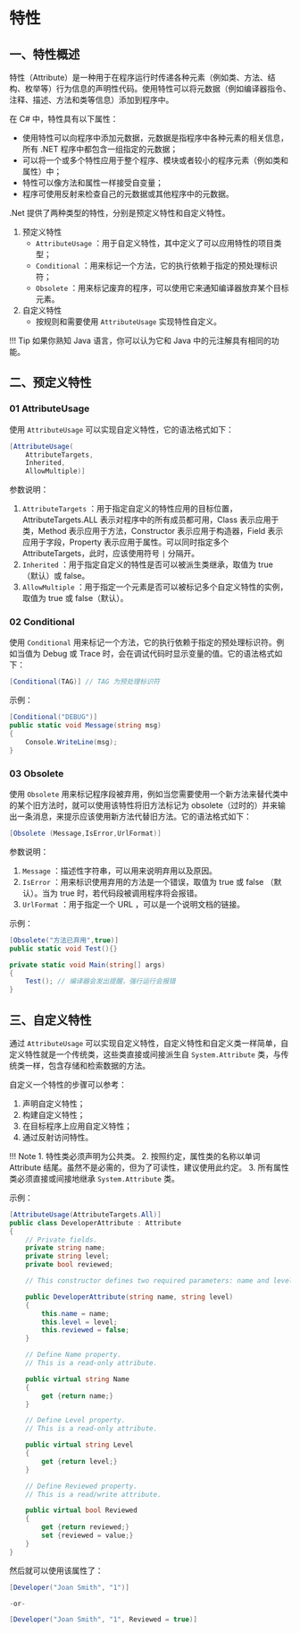 # 特性

## 一、特性概述
特性（Attribute）是一种用于在程序运行时传递各种元素（例如类、方法、结构、枚举等）行为信息的声明性代码。使用特性可以将元数据（例如编译器指令、注释、描述、方法和类等信息）添加到程序中。
  
在 C# 中，特性具有以下属性：  

-   使用特性可以向程序中添加元数据，元数据是指程序中各种元素的相关信息，所有 .NET 程序中都包含一组指定的元数据；
-   可以将一个或多个特性应用于整个程序、模块或者较小的程序元素（例如类和属性）中；
-   特性可以像方法和属性一样接受自变量；
-   程序可使用反射来检查自己的元数据或其他程序中的元数据。

.Net 提供了两种类型的特性，分别是预定义特性和自定义特性。

1. 预定义特性
	-   `AttributeUsage` ：用于自定义特性，其中定义了可以应用特性的项目类型；
	-   `Conditional` ：用来标记一个方法，它的执行依赖于指定的预处理标识符；
	-   `Obsolete` ：用来标记废弃的程序，可以使用它来通知编译器放弃某个目标元素。
2. 自定义特性
	- 按规则和需要使用 `AttributeUsage` 实现特性自定义。

!!! Tip
	如果你熟知 Java 语言，你可以认为它和 Java 中的元注解具有相同的功能。

## 二、预定义特性
### 01 AttributeUsage
使用 `AttributeUsage` 可以实现自定义特性，它的语法格式如下：

```csharp
[AttributeUsage(
	AttributeTargets, 
	Inherited, 
	AllowMultiple)]
```

参数说明：

1. `AttributeTargets` ：用于指定自定义的特性应用的目标位置，AttributeTargets.ALL 表示对程序中的所有成员都可用，Class 表示应用于类，Method 表示应用于方法，Constructor 表示应用于构造器，Field 表示应用于字段，Property 表示应用于属性。可以同时指定多个 AttributeTargets，此时，应该使用符号 `|` 分隔开。
2. `Inherited` ：用于指定自定义的特性是否可以被派生类继承，取值为 true （默认）或 false。
3. `AllowMultiple` ：用于指定一个元素是否可以被标记多个自定义特性的实例，取值为 true 或 false（默认）。

### 02 Conditional
使用 `Conditional` 用来标记一个方法，它的执行依赖于指定的预处理标识符。例如当值为 Debug 或 Trace 时，会在调试代码时显示变量的值。它的语法格式如下：
```csharp
[Conditional(TAG)] // TAG 为预处理标识符
```

示例：
```csharp
[Conditional("DEBUG")]
public static void Message(string msg)
{
	Console.WriteLine(msg);
}
```

### 03 Obsolete
使用 `Obsolete` 用来标记程序段被弃用，例如当您需要使用一个新方法来替代类中的某个旧方法时，就可以使用该特性将旧方法标记为 obsolete（过时的）并来输出一条消息，来提示应该使用新方法代替旧方法。它的语法格式如下：
```csharp
[Obsolete (Message,IsError,UrlFormat)]
```

参数说明：

1. `Message` ：描述性字符串，可以用来说明弃用以及原因。
2. `IsError` ：用来标识使用弃用的方法是一个错误，取值为 true 或 false （默认）。当为 true 时，若代码段被调用程序将会报错。
3. `UrlFormat` ：用于指定一个 URL ，可以是一个说明文档的链接。

示例：
```csharp
[Obsolete("方法已弃用",true)]
public static void Test(){}

private static void Main(string[] args)
{
	Test(); // 编译器会发出提醒，强行运行会报错
}
```


## 三、自定义特性
通过 `AttributeUsage` 可以实现自定义特性，自定义特性和自定义类一样简单，自定义特性就是一个传统类，这些类直接或间接派生自 `System.Attribute` 类，与传统类一样，包含存储和检索数据的方法。

自定义一个特性的步骤可以参考：
1. 声明自定义特性；
2. 构建自定义特性；
3. 在目标程序上应用自定义特性；
4. 通过反射访问特性。

!!! Note
	1. 特性类必须声明为公共类。
	2. 按照约定，属性类的名称以单词 Attribute 结尾。虽然不是必需的，但为了可读性，建议使用此约定。
	3. 所有属性类必须直接或间接地继承 `System.Attribute` 类。

示例：
```csharp
[AttributeUsage(AttributeTargets.All)]
public class DeveloperAttribute : Attribute
{
    // Private fields.
    private string name;
    private string level;
    private bool reviewed;

    // This constructor defines two required parameters: name and level.

    public DeveloperAttribute(string name, string level)
    {
        this.name = name;
        this.level = level;
        this.reviewed = false;
    }

    // Define Name property.
    // This is a read-only attribute.

    public virtual string Name
    {
        get {return name;}
    }

    // Define Level property.
    // This is a read-only attribute.

    public virtual string Level
    {
        get {return level;}
    }

    // Define Reviewed property.
    // This is a read/write attribute.

    public virtual bool Reviewed
    {
        get {return reviewed;}
        set {reviewed = value;}
    }
}
```

然后就可以使用该属性了：
```csharp
[Developer("Joan Smith", "1")]

-or-

[Developer("Joan Smith", "1", Reviewed = true)]
```

